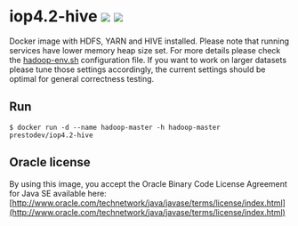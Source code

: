 # iop4.2-hive [![][layers-badge]][layers-link] [![][version-badge]][dockerhub-link]
           
[layers-badge]: https://images.microbadger.com/badges/image/prestodev/iop4.2-hive.svg
[layers-link]: https://microbadger.com/images/prestodev/iop4.2-hive
[version-badge]: https://images.microbadger.com/badges/version/prestodev/iop4.2-hive.svg
[dockerhub-link]: https://hub.docker.com/r/prestodev/iop4.2-hive

Docker image with HDFS, YARN and HIVE installed. Please note that running services have lower memory heap size set.
For more details please check the [hadoop-env.sh](files/conf/hadoop-env.sh) configuration file.
If you want to work on larger datasets please tune those settings accordingly, the current settings should be optimal
for general correctness testing.

## Run

```
$ docker run -d --name hadoop-master -h hadoop-master prestodev/iop4.2-hive
```

## Oracle license

By using this image, you accept the Oracle Binary Code License Agreement for Java SE available here:
[http://www.oracle.com/technetwork/java/javase/terms/license/index.html](http://www.oracle.com/technetwork/java/javase/terms/license/index.html)
